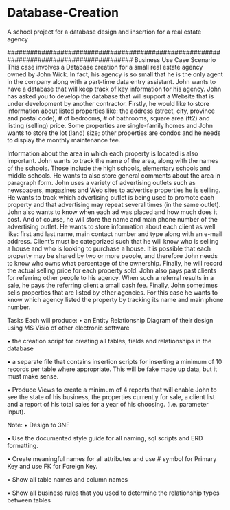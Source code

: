 # Database-Creation
A school project for a database design and insertion for a real estate agency



#########################################################################################
Business Use Case Scenario
This case involves a Database creation for a small real estate agency owned by John Wick. In fact, his agency is so small that he is the only agent in the company along with a part-time data entry assistant.  John wants to have a database that will keep track of key information for his agency.  John has asked you to develop the database that will support a Website that is under development by another contractor.
Firstly, he would like to store information about listed properties like: the address (street, city, province and postal code), # of bedrooms, # of bathrooms, square area (ft2) and listing (selling) price. Some properties are single-family homes and John wants to store the lot (land) size; other properties are condos and he needs to display the monthly maintenance fee.

Information about the area in which each property is located is also important. John wants to track the name of the area, along with the names of the schools. Those include the high schools, elementary schools and middle schools. He wants to also store general comments about the area in paragraph form.
John uses a variety of advertising outlets such as newspapers, magazines and Web sites to advertise properties he is selling. He wants to track which advertising outlet is being used to promote each property and that advertising may repeat several times (in the same outlet).  John also wants to know when each ad was placed and how much does it cost. And of course, he will store the name and main phone number of the advertising outlet.
He wants to store information about each client as well like: first and last name, main contact number and type along with an e-mail address. Client’s must be categorized such that he will know who is selling a house and who is looking to purchase a house.  It is possible that each property may be shared by two or more people, and therefore John needs to know who owns what percentage of the ownership. Finally, he will record the actual selling price for each property sold.  John also pays past clients for referring other people to his agency. When such a referral results in a sale, he pays the referring client a small cash fee.
Finally, John sometimes sells properties that are listed by other agencies. For this case he wants to know which agency listed the property by tracking its name and main phone number.

Tasks
Each will produce:
•	an Entity Relationship Diagram of their design using MS Visio of other electronic software

•	the creation script for creating all tables, fields and relationships in the database

•	a separate file that contains insertion scripts for inserting a minimum of 10 records per table where appropriate.  This will be fake made up data, but it must make sense.

•	Produce Views to create a minimum of 4 reports that will enable John to see the state of his business, the properties currently for sale, a client list and a report of his total sales for a year of his choosing. (i.e. parameter input).

Note:
•	Design to 3NF

•	Use the documented style guide for all naming, sql scripts and ERD formatting.

•	Create meaningful names for all attributes and use # symbol for Primary Key and use FK for Foreign Key.

•	Show all table names and column names

•	Show all business rules that you used to determine the relationship types between tables
